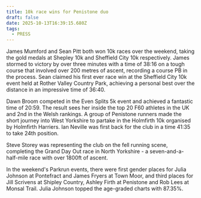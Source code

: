 ```yaml
---
title: 10k race wins for Penistone duo
draft: false
date: 2025-10-13T16:39:15.680Z
tags:
  - PRESS
---
```

James Mumford and Sean Pitt both won 10k races over the weekend, taking the gold medals at Shepley 10k and Sheffield City 10k respectively. James stormed to victory by over three minutes with a time of 38:16 on a tough course that involved over 200 metres of ascent, recording a course PB in the process. Sean claimed his first ever race win at the Sheffield City 10k event held at Rother Valley Country Park, achieving a personal best over the distance in an impressive time of 36:40.

Dawn Broom competed in the Even Splits 5k event and achieved a fantastic time of 20:59. The result sees her inside the top 20 F60 athletes in the UK and 2nd in the Welsh rankings. A group of Penistone runners made the short journey into West Yorkshire to partake in the Holmfirth 10k organised by Holmfirth Harriers. Ian Neville was first back for the club in a time 41:35 to take 24th position.

Steve Storey was representing the club on the fell running scene, completing the Grand Day Out race in North Yorkshire - a seven-and-a-half-mile race with over 1800ft of ascent.

In the weekend's Parkrun events, there were first gender places for Julia Johnson at Pontefract and James Fryers at Town Moor, and third places for Jill Scrivens at Shipley Country, Ashley Firth at Penistone and Rob Lees at Monsal Trail. Julia Johnson topped the age-graded charts with 87.35%.
